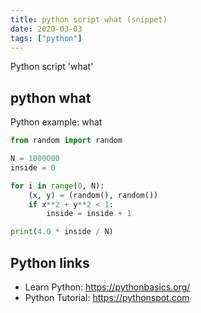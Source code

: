 ```yaml
---
title: python script what (snippet)
date: 2020-03-03
tags: ["python"]
---
```

Python script 'what'


## python what

Python example: what

```python
from random import random

N = 1000000
inside = 0

for i in range(0, N):
    (x, y) = (random(), random())
    if x**2 + y**2 < 1:
        inside = inside + 1

print(4.0 * inside / N)


```

## Python links

- Learn Python: https://pythonbasics.org/
- Python Tutorial: https://pythonspot.com
